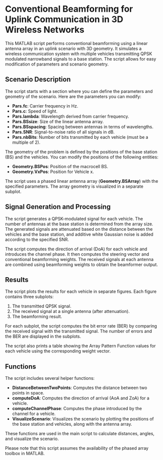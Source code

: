# Conventional Beamforming for Uplink Communication in 3D Wireless Networks
This MATLAB script performs conventional beamforming using a linear antenna array in an uplink scenario with 3D geometry. It simulates a wireless communication system with multiple vehicles transmitting QPSK modulated narrowband signals to a base station. The script allows for easy modification of parameters and scenario geometry.
## Scenario Description

The script starts with a section where you can define the parameters and geometry of the scenario. Here are the parameters you can modify:

- **Pars.fc**: Carrier frequency in Hz.
- **Pars.c**: Speed of light.
- **Pars.lambda**: Wavelength derived from carrier frequency.
- **Pars.BSsize**: Size of the linear antenna array.
- **Pars.BSspacing**: Spacing between antennas in terms of wavelengths.
- **Pars.SNR**: Signal-to-noise ratio of all signals in dB.
- **Pars.nbBits**: Number of bits transmitted by each vehicle (must be a multiple of 2).

The geometry of the problem is defined by the positions of the base station (BS) and the vehicles. You can modify the positions of the following entities:

- **Geometry.BSPos**: Position of the macrocell BS.
- **Geometry.VxPos**: Position for Vehicle x.

The script uses a phased linear antenna array (**Geometry.BSArray**) with the specified parameters. The array geometry is visualized in a separate subplot.
## Signal Generation and Processing

The script generates a QPSK-modulated signal for each vehicle. The number of antennas at the base station is determined from the array size. The generated signals are attenuated based on the distance between the vehicles and the base station, and additive white Gaussian noise is added according to the specified SNR.

The script computes the direction of arrival (DoA) for each vehicle and introduces the channel phase. It then computes the steering vector and conventional beamforming weights. The received signals at each antenna are combined using beamforming weights to obtain the beamformer output.
## Results

The script plots the results for each vehicle in separate figures. Each figure contains three subplots:
 
1. The transmitted QPSK signal.
2. The received signal at a single antenna (after attenuation).
3. The beamforming result.

For each subplot, the script computes the bit error rate (BER) by comparing the received signal with the transmitted signal. The number of errors and the BER are displayed in the subplots.

The script also prints a table showing the Array Pattern Function values for each vehicle using the corresponding weight vector.
## Functions

The script includes several helper functions:

- **DistanceBetweenTwoPoints**: Computes the distance between two points in space.
- **computeDoA**: Computes the direction of arrival (AoA and ZoA) for a vehicle.
- **computeChannelPhase**: Computes the phase introduced by the channel for a vehicle.
- **VisualizeScenario**: Visualizes the scenario by plotting the positions of the base station and vehicles, along with the antenna array.

These functions are used in the main script to calculate distances, angles, and visualize the scenario.

Please note that this script assumes the availability of the phased array toolbox in MATLAB.
